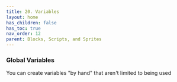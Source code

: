 ```yaml
---
title: 20. Variables
layout: home
has_children: false
has_toc: true
nav_order: 12
parent: Blocks, Scripts, and Sprites
---
```


###  Global Variables

You can create variables "by hand" that aren't limited to being used
